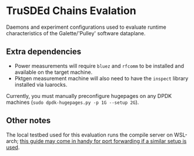# TruSDEd Chains Evalation
Daemons and experiment configurations used to evaluate runtime characteristics of the Galette/'Pulley' software dataplane.

## Extra dependencies
* Power measurements will require `bluez` and `rfcomm` to be installed and available on the target machine.
* Pktgen measurement machine will also need to have the `inspect` library installed via luarocks.

Currently, you must manually preconfigure hugepages on any DPDK machines (`sudo dpdk-hugepages.py -p 1G --setup 2G`).

## Other notes
The local testbed used for this evaluation runs the compile server on WSL-arch; [this guide may come in handy for port forwarding if a similar setup is used](https://stackoverflow.com/a/63781351/2879782).